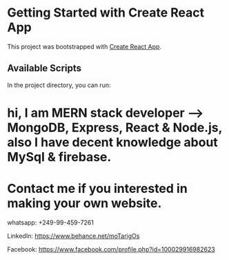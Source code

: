 # Getting Started with Create React App

This project was bootstrapped with [Create React App](https://github.com/facebook/create-react-app).

## Available Scripts

In the project directory, you can run:

# hi, I am MERN stack developer --> MongoDB, Express, React & Node.js, also I have decent knowledge about MySql & firebase.

# Contact me if you interested in making your own website.

whatsapp: +249-99-459-7261

LinkedIn: https://www.behance.net/moTarigOs

Facebook: https://www.facebook.com/profile.php?id=100029916982623
